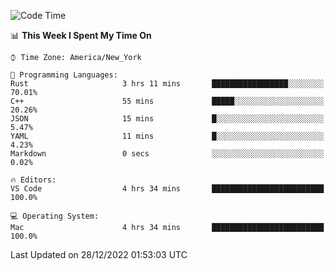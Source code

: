 <!--START_SECTION:waka-->
![Code Time](http://img.shields.io/badge/Code%20Time-11%20hrs%2010%20mins-blue)

📊 **This Week I Spent My Time On** 

```text
⌚︎ Time Zone: America/New_York

💬 Programming Languages: 
Rust                     3 hrs 11 mins       █████████████████░░░░░░░░   70.01% 
C++                      55 mins             █████░░░░░░░░░░░░░░░░░░░░   20.26% 
JSON                     15 mins             █░░░░░░░░░░░░░░░░░░░░░░░░   5.47% 
YAML                     11 mins             █░░░░░░░░░░░░░░░░░░░░░░░░   4.23% 
Markdown                 0 secs              ░░░░░░░░░░░░░░░░░░░░░░░░░   0.02%

🔥 Editors: 
VS Code                  4 hrs 34 mins       █████████████████████████   100.0%

💻 Operating System: 
Mac                      4 hrs 34 mins       █████████████████████████   100.0%

```


 Last Updated on 28/12/2022 01:53:03 UTC
<!--END_SECTION:waka-->
